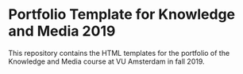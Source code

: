 Portfolio Template for Knowledge and Media 2019
===============================================

This repository contains the HTML templates for the portfolio of the Knowledge
and Media course at VU Amsterdam in fall 2019.

